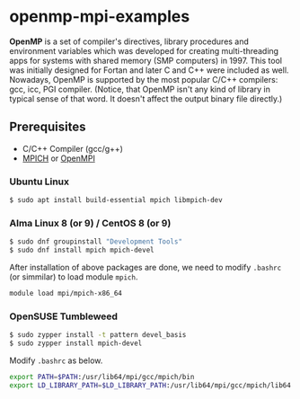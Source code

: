 # openmp-mpi-examples

**OpenMP** is a set of compiler's directives, library procedures and environment variables which was developed for creating multi-threading apps for systems with shared memory (SMP computers) in 1997. This tool was initially designed for Fortan and later C and C++ were included as well. Nowadays, OpenMP is supported by the most popular C/C++ compilers: gcc, icc, PGI compiler. (Notice, that OpenMP isn't any kind of library in typical sense of that word. It doesn't affect the output binary file directly.)

## Prerequisites

- C/C++ Compiler (gcc/g++)
- [MPICH](https://www.mpich.org/) or [OpenMPI](https://www.open-mpi.org/)

### Ubuntu Linux

```sh
$ sudo apt install build-essential mpich libmpich-dev
``` 

### Alma Linux 8 (or 9) / CentOS 8 (or 9)

```sh
$ sudo dnf groupinstall "Development Tools"
$ sudo dnf install mpich mpich-devel
```

After installation of above packages are done, we need to modify `.bashrc` (or simmilar) to load module `mpich`.

```sh
module load mpi/mpich-x86_64
```

### OpenSUSE Tumbleweed

```sh
$ sudo zypper install -t pattern devel_basis
$ sudo zypper install mpich-devel
```

Modify `.bashrc` as below.

```sh
export PATH=$PATH:/usr/lib64/mpi/gcc/mpich/bin
export LD_LIBRARY_PATH=$LD_LIBRARY_PATH:/usr/lib64/mpi/gcc/mpich/lib64
```
